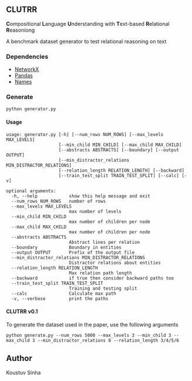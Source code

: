 ## CLUTRR

**C**ompositional **L**anguage **U**nderstanding with **T**ext-based **R**elational **R**easoniong

A benchmark dataset generator to test relational reasoning on text

### Dependencies

- [NetworkX](https://networkx.github.io/)
- [Pandas](https://pypi.org/project/pandas/)
- [Names](https://pypi.org/project/names/)

### Generate

```
python generator.py
```

#### Usage

```
usage: generator.py [-h] [--num_rows NUM_ROWS] [--max_levels MAX_LEVELS]
                    [--min_child MIN_CHILD] [--max_child MAX_CHILD]
                    [--abstracts ABSTRACTS] [--boundary] [--output OUTPUT]
                    [--min_distractor_relations MIN_DISTRACTOR_RELATIONS]
                    [--relation_length RELATION_LENGTH] [--backward]
                    [--train_test_split TRAIN_TEST_SPLIT] [--calc] [-v]

optional arguments:
  -h, --help            show this help message and exit
  --num_rows NUM_ROWS   number of rows
  --max_levels MAX_LEVELS
                        max number of levels
  --min_child MIN_CHILD
                        max number of children per node
  --max_child MAX_CHILD
                        max number of children per node
  --abstracts ABSTRACTS
                        Abstract lines per relation
  --boundary            Boundary in entities
  --output OUTPUT       Prefix of the output file
  --min_distractor_relations MIN_DISTRACTOR_RELATIONS
                        Distractor relations about entities
  --relation_length RELATION_LENGTH
                        Max relation path length
  --backward            if true then consider backward paths too
  --train_test_split TRAIN_TEST_SPLIT
                        Training and testing split
  --calc                Calculate max path
  -v, --verbose         print the paths

```

#### CLUTRR v0.1

To generate the dataset used in the paper, use the following arguments

`python generate.py --num_rows 5000 --max_levels 3 --min_child 3 --max_child 3 --min_distractor_relations 8 --relation_length 3/4/5/6`

## Author

Koustuv Sinha